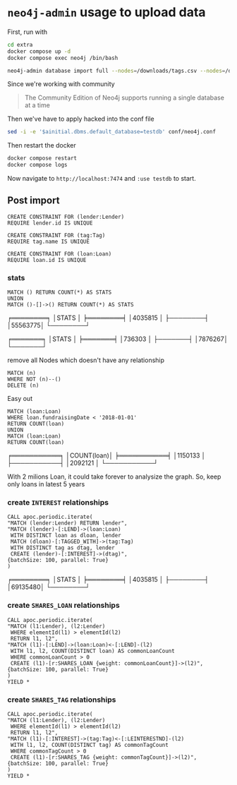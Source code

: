 # `neo4j-admin` usage to upload data

First, run with

```bash
cd extra
docker compose up -d
docker compose exec neo4j /bin/bash
```


```bash
neo4j-admin database import full --nodes=/downloads/tags.csv --nodes=/downloads/loans.csv --nodes=/downloads/lenders.csv  --relationships=/downloads/loan_tags.csv --relationships=/downloads/lender_loan.csv testdb
```

Since we're working with community

> The Community Edition of Neo4j supports running a single database at a time

Then we've have to apply hacked into the conf file

```bash
sed -i -e '$ainitial.dbms.default_database=testdb' conf/neo4j.conf 
```


Then restart the docker
```bash
docker compose restart
docker compose logs
```

Now navigate to `http://localhost:7474` and `:use testdb` to start.


## Post import

```cypher
CREATE CONSTRAINT FOR (lender:Lender)
REQUIRE lender.id IS UNIQUE
```

```cypher
CREATE CONSTRAINT FOR (tag:Tag)
REQUIRE tag.name IS UNIQUE
```

```cypher
CREATE CONSTRAINT FOR (loan:Loan)
REQUIRE loan.id IS UNIQUE
```



### stats

```cypher
MATCH () RETURN COUNT(*) AS STATS
UNION
MATCH ()-[]->() RETURN COUNT(*) AS STATS
```

╒════════╕
│STATS   │
╞════════╡
│4035815 │
├────────┤
│55563775│
└────────┘

╒═══════╕
│STATS  │
╞═══════╡
│736303 │
├───────┤
│7876267│
└───────┘

remove all Nodes which doesn't have any relationship

```cypher
MATCH (n)
WHERE NOT (n)--()
DELETE (n)
```

Easy out

```cypher
MATCH (loan:Loan)
WHERE loan.fundraisingDate < '2018-01-01'
RETURN COUNT(loan)
UNION
MATCH (loan:Loan)
RETURN COUNT(loan)
```

╒═══════════╕
│COUNT(loan)│
╞═══════════╡
│1150133    │
├───────────┤
│2092121    │
└───────────┘

With 2 milions Loan, it could take forever to analysize the graph. So, keep only loans in latest 5 years

### create `INTEREST` relationships


```cypher
CALL apoc.periodic.iterate(
"MATCH (lender:Lender) RETURN lender",
"MATCH (lender)-[:LEND]->(loan:Loan)
 WITH DISTINCT loan as dloan, lender
 MATCH (dloan)-[:TAGGED_WITH]->(tag:Tag)
 WITH DISTINCT tag as dtag, lender
 CREATE (lender)-[:INTEREST]->(dtag)",
{batchSize: 100, parallel: True}
)
```

╒════════╕
│STATS   │
╞════════╡
│4035815 │
├────────┤
│69135480│
└────────┘


### create `SHARES_LOAN` relationships

```cypher
CALL apoc.periodic.iterate(
"MATCH (l1:Lender), (l2:Lender)
 WHERE elementId(l1) > elementId(l2)
 RETURN l1, l2",
"MATCH (l1)-[:LEND]->(loan:Loan)<-[:LEND]-(l2)
 WITH l1, l2, COUNT(DISTINCT loan) AS commonLoanCount
 WHERE commonLoanCount > 0
 CREATE (l1)-[r:SHARES_LOAN {weight: commonLoanCount}]->(l2)",
{batchSize: 100, parallel: True}
)
YIELD *
```

### create `SHARES_TAG` relationships

```cypher
CALL apoc.periodic.iterate(
"MATCH (l1:Lender), (l2:Lender)
 WHERE elementId(l1) > elementId(l2)
 RETURN l1, l2",
"MATCH (l1)-[:INTEREST]->(tag:Tag)<-[:LEINTERESTND]-(l2)
 WITH l1, l2, COUNT(DISTINCT tag) AS commonTagCount
 WHERE commonTagCount > 0
 CREATE (l1)-[r:SHARES_TAG {weight: commonTagCount}]->(l2)",
{batchSize: 100, parallel: True}
)
YIELD *
```